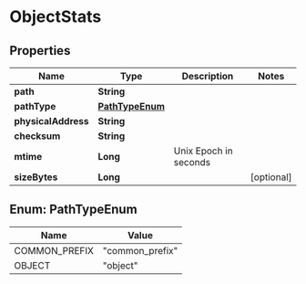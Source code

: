 

# ObjectStats


## Properties

Name | Type | Description | Notes
------------ | ------------- | ------------- | -------------
**path** | **String** |  | 
**pathType** | [**PathTypeEnum**](#PathTypeEnum) |  | 
**physicalAddress** | **String** |  | 
**checksum** | **String** |  | 
**mtime** | **Long** | Unix Epoch in seconds | 
**sizeBytes** | **Long** |  |  [optional]



## Enum: PathTypeEnum

Name | Value
---- | -----
COMMON_PREFIX | &quot;common_prefix&quot;
OBJECT | &quot;object&quot;



